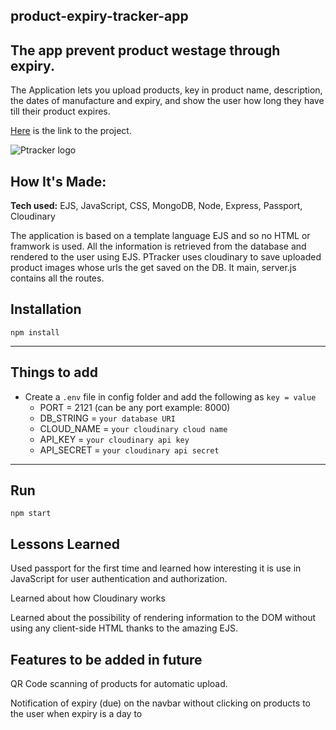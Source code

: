 ## product-expiry-tracker-app

## The app prevent product westage through expiry.

The Application lets you upload products, key in product name, description, the dates of manufacture and expiry, and show the user how long they have till their product expires.

[Here](https://product-expiry-tracker.cyclic.app/) is the link to the project.

![Ptracker logo](https://github.com/rowah/product-expiry-tracker-app/blob/main/public/imgs/track.png)

## How It's Made:

**Tech used:** EJS, JavaScript, CSS, MongoDB, Node, Express, Passport, Cloudinary

The application is based on a template language EJS and so no HTML or framwork is used. All the information is retrieved from the database and rendered to the user using EJS. PTracker uses cloudinary to save uploaded product images whose urls the get saved on the DB. It main, server.js contains all the routes.

## Installation

`npm install`

---

## Things to add

- Create a `.env` file in config folder and add the following as `key = value`
  - PORT = 2121 (can be any port example: 8000)
  - DB_STRING = `your database URI`
  - CLOUD_NAME = `your cloudinary cloud name`
  - API_KEY = `your cloudinary api key`
  - API_SECRET = `your cloudinary api secret`

---

## Run

`npm start`

## Lessons Learned

Used passport for the first time and learned how interesting it is use in JavaScript for user authentication and authorization.

Learned about how Cloudinary works

Learned about the possibility of rendering information to the DOM without using any client-side HTML thanks to the amazing EJS.

## Features to be added in future

QR Code scanning of products for automatic upload.

Notification of expiry (due) on the navbar without clicking on products to the user when expiry is a day to
